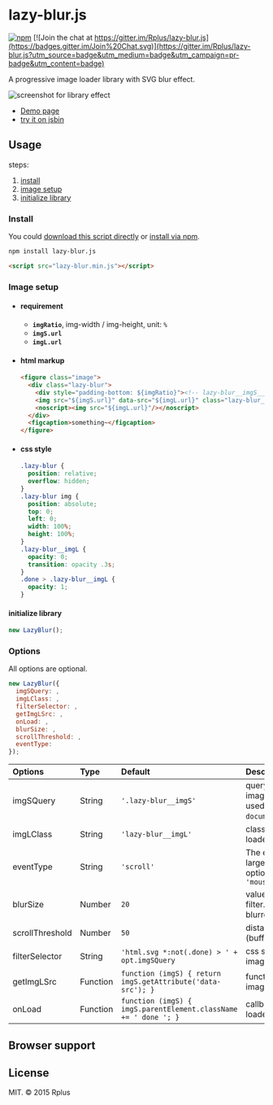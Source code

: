 # lazy-blur.js

[![npm](https://img.shields.io/npm/v/npm.svg)](https://www.npmjs.com/package/lazy-blur.js) [![Join the chat at https://gitter.im/Rplus/lazy-blur.js](https://badges.gitter.im/Join%20Chat.svg)](https://gitter.im/Rplus/lazy-blur.js?utm_source=badge&utm_medium=badge&utm_campaign=pr-badge&utm_content=badge)

A progressive image loader library with SVG blur effect.

![screenshot for library effect](https://lh3.googleusercontent.com/dZisilyOaq8OEsHVn0ViEhVSXF5_dAZ-vECq5rKzltF00bxI0B7WQqFrMtDBlR3qypJgvCx0Pfkj-pl5tY3D4hdDJctntnhDCq_t0XJ2Ic78cpoBnoGEwlCv6lOs20Mw0gtkjr2iPNl_5YVI1gwUsYq1VeT6II7OrnFkjN_4D0FaT6jfqZXzrNJj_c3gsWixOER5847Cst6mhqfqf2D1NjBOPN0NK3DVmKgX9hiKYwcQzFe5XfA8KGJESUJvvJhQV2-rIl1wSiITJ8n4VDlpVf7r1qK6VneiKakKGUMopjF4Hly5KuiRomEGKuetym_qzA6ldjTr_l_7EBRwgwRvztbthQAQItsl6I1LYl84FmeEhECcKPWF6b_EbFx23XwQEFoyn150YcIi7t3IZAcivtqbdhRZV9Ovm7amcLB-AaUjOcYQJxgSwEWQEbGgxjv14dzS2bJcI5GsdvXoYx1AWeQlxE_ywZgwXeurbhcSxMF3B4xVO16k-8bmjTDTSx2vQ6mJrbCN1n1ui-_aSr6Eqy2A03mmTBOL7s2Llm2hY6BOBNXlL6JBGp9eDz13VfrC9jjX=w347-h474-no)

* [Demo page](http://rplus.github.io/lazy-blur.js/demo.html)
* [try it on jsbin](http://jsbin.com/tuhoha/edit)

## Usage

steps:

1. [install](#install)
2. [image setup](#setup)
3. [initialize library](#initialize)

### <a name="install"></a>Install

You could [download this script directly](https://github.com/Rplus/lazy-blur.js/raw/master/dist/lazy-blur.min.js)
or [install via npm](https://www.npmjs.com/package/lazy-blur.js).

```bash
npm install lazy-blur.js
```

```html
<script src="lazy-blur.min.js"></script>
```

### <a name="setup"></a>Image setup

* #### requirement

  * **`imgRatio`**, img-width / img-height, unit: `%`
  * **`imgS.url`**
  * **`imgL.url`**

* #### html markup

  ```html
  <figure class="image">
    <div class="lazy-blur">
      <div style="padding-bottom: ${imgRatio}"><!-- lazy-blur__imgS__placeholder --></div>
      <img src="${imgS.url}" data-src="${imgL.url}" class="lazy-blur__imgS"/>
      <noscript><img src="${imgL.url}"/></noscript>
    </div>
    <figcaption>something~</figcaption>
  </figure>
  ```

* #### css style

  ```css
  .lazy-blur {
    position: relative;
    overflow: hidden;
  }
  .lazy-blur img {
    position: absolute;
    top: 0;
    left: 0;
    width: 100%;
    height: 100%;
  }
  .lazy-blur__imgL {
    opacity: 0;
    transition: opacity .3s;
  }
  .done > .lazy-blur__imgL {
    opacity: 1;
  }
  ```

#### <a name="initialize"></a>initialize library

```js
new LazyBlur();
```

### Options

All options are optional.

```js
new LazyBlur({
  imgSQuery: ,
  imgLClass: ,
  filterSelector: ,
  getImgLSrc: ,
  onLoad: ,
  blurSize: ,
  scrollThreshold: ,
  eventType:
});
```

| Options         | Type     | Default              | Description                                                                                 |
|:----------------|:---------|:---------------------|:--------------------------------------------------------------------------------------------|
| imgSQuery       | String   | `'.lazy-blur__imgS'` | query selector of small images. <br>used in `document.querySelectorAll`.                    |
| imgLClass       | String   | `'lazy-blur__imgL'`  | class name of large images loaded by lazy-blur.js.                                          |
| eventType       | String   | `'scroll'`           | The event to active loading large images.<br>optional: `'scroll'`, `'click'`, `'mouseover'` |
| blurSize        | Number   | `20`                 | value of svg gaussian blur filter. larger is more blurred.                                  |
| scrollThreshold | Number   | `50`                 | distance of scroll threshold (buffer), unit: `px`                                           |
| filterSelector  | String   | `'html.svg *:not(.done) > ' + opt.imgSQuery`                    | css selector for small images with SVG filter.   |
| getImgLSrc      | Function | `function (imgS) { return imgS.getAttribute('data-src'); }`     | function for getting large image's source url.   |
| onLoad          | Function | `function (imgS) { imgS.parentElement.className += ' done '; }` | callback for large image loaded.                 |

## Browser support

## License

MIT. © 2015 Rplus
